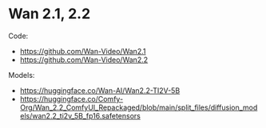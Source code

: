 # Wan 2.1, 2.2


Code: 
- https://github.com/Wan-Video/Wan2.1
- https://github.com/Wan-Video/Wan2.2


Models:
- https://huggingface.co/Wan-AI/Wan2.2-TI2V-5B
- https://huggingface.co/Comfy-Org/Wan_2.2_ComfyUI_Repackaged/blob/main/split_files/diffusion_models/wan2.2_ti2v_5B_fp16.safetensors
